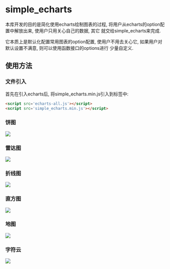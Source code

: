 # simple_echarts
本库开发的目的是简化使用echarts绘制图表的过程, 将用户从echarts的option配置中解放出来, 使用户只用关心自己的数据, 其它
就交给simple_echarts来完成.

它本质上是默认化配置常用图表的option配置, 使用户不用去关心它, 如果用户对默认设置不满意, 则可以使用函数接口的options进行
少量自定义.

## 使用方法

###  文件引入

首先在引入echarts后, 将simple_echarts.min.js引入到<head>标签中:
```html
<script src='echarts-all.js'></script>
<script src='simple_echarts.min.js'></script>
```

### 饼图
<img src="example/img/pie.png"/>

### 雷达图
<img src="example/img/radar.png"/>

### 折线图
<img src="example/img/line.png"/>

### 直方图
<img src="example/img/histogram.png"/>

### 地图
<img src="example/img/map.png"/>

### 字符云
<img src="example/img/wcloud.png"/>
